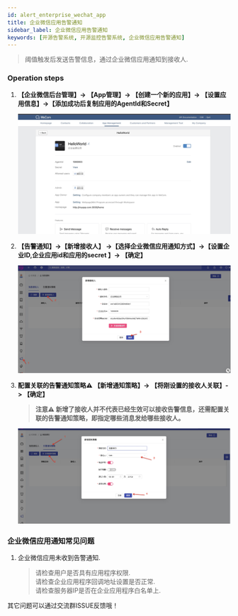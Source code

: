 ```yaml
---
id: alert_enterprise_wechat_app  
title: 企业微信应用告警通知      
sidebar_label: 企业微信应用告警通知
keywords: [开源告警系统, 开源监控告警系统, 企业微信应用告警通知]
---
```


> 阈值触发后发送告警信息，通过企业微信应用通知到接收人.

### Operation steps

1. **【企业微信后台管理】-> 【App管理】-> 【创建一个新的应用】-> 【设置应用信息】->【添加成功后复制应用的AgentId和Secret】**

    ![email](/img/docs/help/alert-wechat-1.jpg)

2. **【告警通知】->【新增接收人】 ->【选择企业微信应用通知方式】->【设置企业ID,企业应用id和应用的secret 】-> 【确定】**

    ![email](/img/docs/help/alert-wechat-2.jpg)

3. **配置关联的告警通知策略⚠️ 【新增通知策略】-> 【将刚设置的接收人关联】-> 【确定】**

    > **注意⚠️ 新增了接收人并不代表已经生效可以接收告警信息，还需配置关联的告警通知策略，即指定哪些消息发给哪些接收人。**

    ![email](/img/docs/help/alert-wechat-3.jpg)

### 企业微信应用通知常见问题

1. 企业微信应用未收到告警通知.

   > 请检查用户是否具有应用程序权限.  
   > 请检查企业应用程序回调地址设置是否正常.  
   > 请检查服务器IP是否在企业应用程序白名单上.

其它问题可以通过交流群ISSUE反馈哦！
